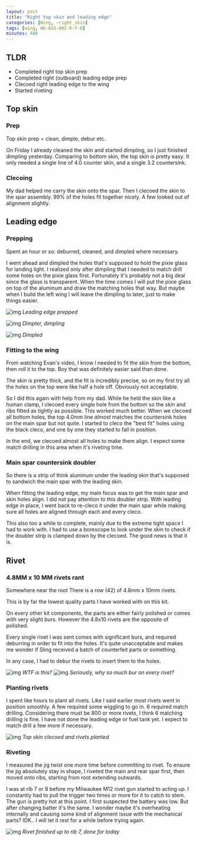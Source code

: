 ```yaml
---
layout: post
title: "Right top skin and leading edge"
categories: [Wing, ~right_skin]
tags: [wing, WG-ASS-002-R-F-0]
minutes: 480
---
```


## TLDR

- Completed right top skin prep
- Completed right (outboard) leading edge prep
- Clecoed right leading edge to the wing
- Started riveting

## Top skin

### Prep

Top skin prep = clean, dimple, debur etc.

On Friday I already cleaned the skin and started dimpling, so I just finished dimpling yesterday. Comparing to bottom skin, the top skin is pretty easy. It only needed a single line of 4.0 counter skin, and a single 3.2 countersink.

### Clecoing

My dad helped me carry the skin onto the spar. Then I clecoed the skin to the spar assembly. 99% of the holes fit together nicely. A few looked out of alignment slightly.

## Leading edge

### Prepping

Spent an hour or so: deburred, cleaned, and dimpled where necessary.

I went ahead and dimpled the holes that's supposed to hold the pixie glass for landing light. I realized only after dimpling that I needed to match drill some holes on the pixie glass first. Fortunately it's probably not a big deal since the glass is transparent. When the time comes I will put the pixie glass on top of the aluminum and draw the matching holes that way. But maybe when I build the left wing I will leave the dimpling to later, just to make things easier.

![img](https://lh3.googleusercontent.com/pw/AP1GczOENNo6cjlyqb7zL9Oic4m-M_juVKf-KFkc-7YBJ1lBA20laXvwUu8LWTIMEQQdt9b8HXZTOzDR-sNrq78cbrRfaNSzNeHQ7Fije0dBQaPn2A2Y9biOjfUsaq-vPW8IqoCcuX-Mj5CvXIS8NJEJ3k7SlA=w2166-h2888-s-no-gm?authuser=3)
_Leading edge prepped_

![img](https://lh3.googleusercontent.com/pw/AP1GczMRcNdF8hO7hnCyt2uYcJTC_HbSzY9rWgEyfLLJK8JP0e_iOVM5WTG5ywrjFp_oh9BxmiLBLg4O8C_b-hLdk2VRQk2kg_CZp_9jKOxwkEfALcAc1LXsrFVgH3FWoP5hy02bbwB2MWjcE0rrRKGIwdK-FQ=w2166-h2888-s-no-gm?authuser=3)
_Dimpler, dimpling_

![img](https://lh3.googleusercontent.com/pw/AP1GczP9pS8_YBnNJN3Kgy0qnVk_00M2gYbuVsddPqZfdaZQhbkAjOBnix4nbvDoPnEEXgp-ovyY7Yb5l3KckjpA_afEWIA2T-ast0Po5SkI9LJUCsDa1I5o7CSosfW9J0l4UUxhH_QXI30IBtWD9r0selJDsA=w2166-h2888-s-no-gm?authuser=3)
_Dimpled_

### Fitting to the wing

From watching Evan's video, I know I needed to fit the skin from the bottom, then roll it to the top. Boy that was definitely easier said than done.

The skin is pretty thick, and the fit is incredibly precise, so on my first try all the holes on the top were like half a hole off. Obviously not acceptable.

So I did this again with help from my dad. While he held the skin like a human clamp, I clecoed every single hole from the bottom so the skin and ribs fitted as tightly as possible. This worked much better. When we clecoed all bottom holes, the top 4.0mm line _almost_ matches the countersink holes on the main spar but not quite. I started to cleco the "best fit" holes using the black cleco, and one by one they started to fall in position.

In the end, we clecoed almost all holes to make them align. I expect some match drilling in this area when it's riveting time.

### Main spar countersink doubler

So there is a strip of think aluminum under the leading skin that's supposed to sandwich the main spar with the leading skin.

When fitting the leading edge, my main focus was to get the main spar and skin holes align. I did not pay attention to this doubler strip. With leading edge in place, I went back to re-cleco it under the main spar while making sure all holes are aligned through each and every cleco.

This also too a while to complete, mainly due to the extreme tight space I had to work with. I had to use a borescope to look under the skin to check if the doubler strip is clamped down by the clecoed. The good news is that it is.

## Rivet

### 4.8MM x 10 MM rivets rant

Somewhere near the root There is a row (42) of 4.8mm x 10mm rivets.

This is by far the lowest quality parts I have worked with on this kit.

On every other kit components, the parts are either fairly polished or comes with very slight burs. However the 4.8x10 rivets are the opposite of polished.

Every single rivet I was sent comes with significant burs, and required deburring in order to fit into the holes. It's quite unacceptable and makes me wonder if Sling received a batch of counterfeit parts or something.

In any case, I had to debur the rivets to insert them to the holes.

![img](https://lh3.googleusercontent.com/pw/AP1GczPolmqUqbYoejW2AMIK5poDzl9YjmWxOr-SrAn-Z84YuZ-_VbKvcK-BGUWLAOk4GyS-MF5zzK6RiWpJygDYMLWKg5nekE17fuSZ0doK5KTFXshxR8hK037-aR6qVdlPIoe_hmvao64Fzve8R_IlTgCCxw=w3850-h2888-s-no-gm?authuser=3)
_WTF is this?_
![img](https://lh3.googleusercontent.com/pw/AP1GczNhuU5FuRXl2GYLqL5_aocomKT7IpZhDPD9xQX0u08orju96g0P4J1TQrmV0hdl6MniiQzqvs7F2kqlO56DOEwlfjfkHPCnJ4guwk5ID1pKNhPBWrvhpTgKJYzNastrdkF3589dULDY3NHRFq7XwpfZpg=w3850-h2888-s-no-gm?authuser=3)
_Seriously, why so much bur on every rivet?_

### Planting rivets

I spent like hours to plant all rivets. Like I said earlier most rivets went in position smoothly. A few required some wiggling to go in. 6 required match drilling. Considering there must be 800 or more rivets, I think 6 matching drilling is fine. I have not done the leading edge or fuel tank yet. I expect to match drill a few more if necessary.

![img](https://lh3.googleusercontent.com/pw/AP1GczOyPp6Qo7rtKzK0PumHFTSe8RQnfEQKpMmdZjqqlc2RvaOQI6pTu8mPy5uerVflckNf98jx2MKtu9qXqQWIwkhLl2qb8JEwnjICcEdJrRd52UOxdZqo6KtTm91B_OhAZZ_zAOX_FFjosa7RXg4H-_1EXg=w2166-h2888-s-no-gm?authuser=3)
_Top skin clecoed and rivets planted_

### Riveting

I measured the jig twist one more time before committing to rivet. To ensure the jig absolutely stay in shape, I riveted the main and rear spar first, then moved onto ribs, starting from root extending outwards.

I was at rib 7 or 8 before my Milwaukee M12 rivet gun started to acting up. I constantly had to pull the trigger two times or more for it to catch to stem. The gun is pretty hot at this point. I first suspected the battery was low. But after changing batter it's the same. I wonder maybe it's overheating internally and causing some kind of alignment issue with the mechanical parts? IDK.. I will let it rest for a while before trying again.

![img](https://lh3.googleusercontent.com/pw/AP1GczOEQV-wPhYHzeqeMS02_9CQQQxgSmM1nWHEnYXAs9crRjwdBVhtalYF0s4MuMtPpEHotlpW-R5522At65eTsh4cfBTtbbFH14uEFnvP9YzVOp2kOVFN_PjvycPS8NcQjDLeWhMWVM8blegGijTqlgHPlA=w2166-h2888-s-no-gm?authuser=3)
_Rivet finished up to rib 7, done for today_
